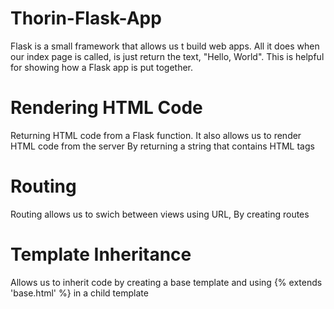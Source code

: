 # Thorin-Flask-App

Flask is a small framework that allows us t build web apps.
All it does when our index page is called, is just return the text, "Hello, World".
This is helpful for showing how a Flask app is put together.

# Rendering HTML Code #
Returning HTML code from a Flask function. It also allows us to render HTML code from the server By returning a string that contains HTML tags

# Routing #
Routing allows us to swich between views using URL, By creating routes

# Template Inheritance #
Allows us to inherit code by creating a base template and using {% extends 'base.html' %} in a child template
